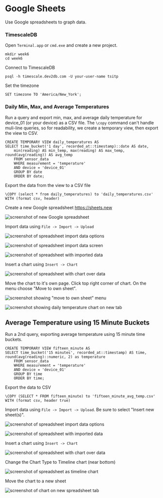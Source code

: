 # Google Sheets 

Use Google spreadsheets to graph data.

### TimescaleDB

Open `Terminal.app` or `cmd.exe` and create a new project.

    mkdir week6
    cd week6

Connect to TimescaleDB

    psql -h timescale.dev2db.com -U your-user-name tsitp
    
Set the timezone

    SET timezone TO 'America/New_York';

### Daily Min, Max, and Average Temperatures

Run a query and export min, max, and average daily temperature for device_01 (or your device) as a CSV file. The `\copy` command can't handle muli-line queries, so for readability, we create a temporary view, then export the view to CSV.

    CREATE TEMPORARY VIEW daily_temperatures AS
    SELECT time_bucket('1 day', recorded_at::timestamp)::date AS date, 
        min(reading) AS min_temp, max(reading) AS max_temp, round(avg(reading)) AS avg_temp 
        FROM sensor_data 
        WHERE measurement = 'temperature' 
        AND device = 'device_01'
        GROUP BY date 
        ORDER BY date;

Export the data from the view to a CSV file

    \COPY (select * from daily_temperatures) to 'daily_temperatures.csv' WITH (format csv, header)

Create a new Google spreadsheet https://sheets.new

![screenshot of new Google spreadsheet](img/new-sheet.png)

Import data using `File -> Import -> Upload`

![screenshot of spreadsheet import data options](img/daily-import-file-dialog.png)

![screenshot of spreadsheet import data screen](img/daily-import-file.png)

![screenshot of spreadsheet with imported data](img/daily-imported-data.png)

Insert a chart using `Insert -> Chart`

![screenshot of spreadsheet with chart over data](img/daily-inline.png)

Move the chart to it's own page. Click top right corner of chart. On the menu choose "Move to own sheet".

![screenshot showing "move to own sheet" menu](img/daily-move-to-own-sheet.png)

![screenshot showing daily temperature chart on new tab](img/daily-chart.png)


## Average Temperature using 15 Minute Buckets

Run a 2nd query, exporting average temperature using 15 minute time buckets.

    CREATE TEMPORARY VIEW fifteen_minute AS
    SELECT time_bucket('15 minutes', recorded_at::timestamp) AS time, round(avg(reading)::numeric, 2) as temperature 
        FROM sensor_data 
        WHERE measurement = 'temperature' 
        AND device = 'device_01' 
        GROUP BY time 
        ORDER BY time;

Export the data to CSV

    \COPY (SELECT * FROM fifteen_minute) to 'fifteen_minute_avg_temp.csv' WITH (format csv, header true)

Import data using `File -> Import -> Upload`. Be sure to select "Insert new sheet(s)".

![screenshot of spreadsheet import data options](img/15-min-import-file.png)

![screenshot of spreadsheet with imported data](img/15-min-imported-data.png)

Insert a chart using `Insert -> Chart`

![screenshot of spreadsheet with chart over data](img/15-min-inline-chart.png)

Change the Chart Type to Timeline chart (near bottom)

![screenshot of spreadsheet as timeline chart](img/15-min-inline-timeline.png)

Move the chart to a new sheet

![screenshot of chart on new spreadsheet tab](img/15-min-chart.png)
